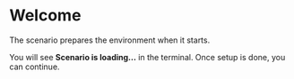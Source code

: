 # Welcome

The scenario prepares the environment when it starts.

You will see **Scenario is loading...** in the terminal. Once setup is done, you can continue.
